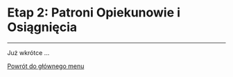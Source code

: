 # <span class="stage-header">Etap 2</span>: Patroni Opiekunowie i Osiągnięcia
---
Już wkrótce ...

[Powrót do głównego menu](index.md)
